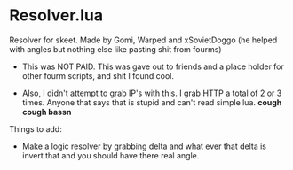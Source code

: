 # Resolver.lua
Resolver for skeet. Made by Gomi, Warped and xSovietDoggo (he helped with angles but nothing else like pasting shit from fourms)

* This was NOT PAID. This was gave out to friends and a place holder for other fourm scripts, and shit I found cool.


* Also, I didn't attempt to grab IP's with this. I grab HTTP a total of 2 or 3 times. Anyone that says that is stupid and can't read simple lua. **cough cough bassn**



Things to add:

* Make a logic resolver by grabbing delta and what ever that delta is invert that and you should have there real angle.
